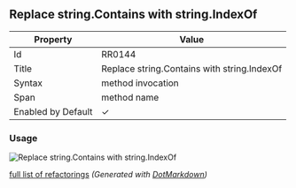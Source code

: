 ## Replace string\.Contains with string\.IndexOf

| Property           | Value                                         |
| ------------------ | --------------------------------------------- |
| Id                 | RR0144                                        |
| Title              | Replace string\.Contains with string\.IndexOf |
| Syntax             | method invocation                             |
| Span               | method name                                   |
| Enabled by Default | &#x2713;                                      |

### Usage

![Replace string.Contains with string.IndexOf](../../images/refactorings/ReplaceStringContainsWithStringIndexOf.png)

[full list of refactorings](Refactorings.md)
*\(Generated with [DotMarkdown](http://github.com/JosefPihrt/DotMarkdown)\)*